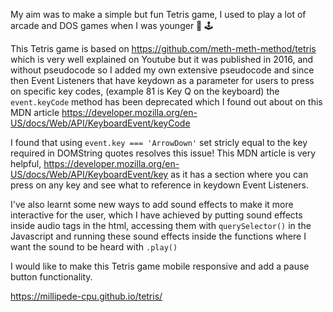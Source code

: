 My aim was to make a simple but fun Tetris game, I used to play a lot of arcade and DOS games when I was younger :slot_machine: :joystick:

This Tetris game is based on https://github.com/meth-meth-method/tetris which is very well explained on Youtube but it was published in 2016, and without pseudocode so I added my own extensive pseudocode and since then Event Listeners that have keydown as a parameter for users to press on specific key codes, (example 81 is Key Q on the keyboard) the `event.keyCode` method has been deprecated which I found out about on this MDN article https://developer.mozilla.org/en-US/docs/Web/API/KeyboardEvent/keyCode

I found that using `event.key === 'ArrowDown'` set stricly equal to the key required in DOMString quotes resolves this issue! This MDN article is very helpful, https://developer.mozilla.org/en-US/docs/Web/API/KeyboardEvent/key as it has a section where you can press on any key
and see what to reference in keydown Event Listeners.

I've also learnt some new ways to add sound effects to make it more interactive for the user, which I have achieved by putting sound effects inside audio tags in the html, accessing them with `querySelector()` in the Javascript and running these sound effects inside the functions where I want the sound to be heard with `.play()`

I would like to make this Tetris game mobile responsive and add a pause button functionality.

https://millipede-cpu.github.io/tetris/
